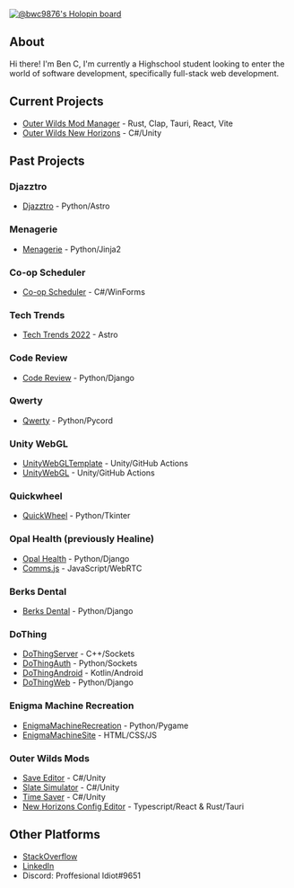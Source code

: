 [![@bwc9876's Holopin board](https://holopin.me/bwc9876)](https://holopin.io/@bwc9876)
## About
Hi there! I'm Ben C, I'm currently a Highschool student looking to enter the world of software development, specifically full-stack web development.
## Current Projects
- [Outer Wilds Mod Manager](https://github.com/Bwc9876/ow-mod-man) - Rust, Clap, Tauri, React, Vite
- [Outer Wilds New Horizons](https://github.com/xen-42/outer-wilds-new-horizons) - C#/Unity
## Past Projects
### Djazztro
- [Djazztro](https://github.com/Bwc9876/Djazztro) - Python/Astro
### Menagerie
- [Menagerie](https://github.com/Bwc9876/menagerie) - Python/Jinja2
### Co-op Scheduler
- [Co-op Scheduler](https://github.com/Bwc9876/Coop-Schedule) - C#/WinForms
### Tech Trends
- [Tech Trends 2022](https://github.com/Bwc9876/TechTrends2022) - Astro
### Code Review
- [Code Review](https://github.com/Bwc9876/CodeReview) - Python/Django
### Qwerty
- [Qwerty](https://github.com/Bwc9876/Qwerty) - Python/Pycord
### Unity WebGL
- [UnityWebGLTemplate](https://github.com/Bwc9876/UnityWebGLTemplate) - Unity/GitHub Actions  
- [UnityWebGL](https://github.com/Bwc9876/UnityWebGL) - Unity/GitHub Actions  
### Quickwheel 
- [QuickWheel](https://github.com/Bwc9876/QuickWheel) - Python/Tkinter 
### Opal Health (previously Healine)
- [Opal Health](https://github.com/ElderMicrobe889/Opal-Health) - Python/Django
- [Comms.js](https://github.com/Bwc9876/Comms) - JavaScript/WebRTC
### Berks Dental
- [Berks Dental](https://github.com/Bwc9876/BerksDental) - Python/Django 
### DoThing 
- [DoThingServer](https://github.com/Bwc9876/DoThingServer) - C++/Sockets 
- [DoThingAuth](https://github.com/Bwc9876/DoThingAuth) - Python/Sockets 
- [DoThingAndroid](https://github.com/Bwc9876/DoThingAndroid) - Kotlin/Android 
- [DoThingWeb](https://github.com/Bwc9876/DoThingWeb) - Python/Django  
### Enigma Machine Recreation 
- [EnigmaMachineRecreation](https://github.com/Bwc9876/Enigma-Machine-Recreation) - Python/Pygame 
- [EnigmaMachineSite](https://github.com/Bwc9876/Enigma-Machine-Site) - HTML/CSS/JS 
### Outer Wilds Mods
- [Save Editor](https://github.com/Bwc9876/OW-SaveEditor) - C#/Unity
- [Slate Simulator](https://github.com/Bwc9876/OW-Slate-Simulator) - C#/Unity
- [Time Saver](https://github.com/Bwc9876/OW-TimeSaver) - C#/Unity
- [New Horizons Config Editor](https://github.com/Bwc9876/nh-config-editor) - Typescript/React & Rust/Tauri
## Other Platforms
- [StackOverflow](https://stackoverflow.com/users/10958689/ben-c)
- [LinkedIn](https://www.linkedin.com/in/ben-crocker9876)
- Discord: Proffesional Idiot#9651
